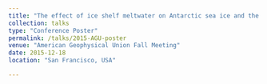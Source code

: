 ```yaml
---
title: "The effect of ice shelf meltwater on Antarctic sea ice and the Southern Ocean from freshwater forcings in an Earth System Model"
collection: talks
type: "Conference Poster"
permalink: /talks/2015-AGU-poster
venue: "American Geophysical Union Fall Meeting"
date: 2015-12-18
location: "San Francisco, USA"

---
```

